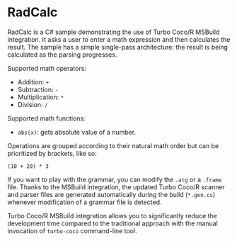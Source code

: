 # RadCalc

RadCalc is a C# sample demonstrating the use of Turbo Coco/R MSBuild integration.
It asks a user to enter a math expression and then calculates the result.
The sample has a simple single-pass architecture: the result is being calculated as the parsing progresses.

Supported math operators:

- Addition: `+`
- Subtraction: `-`
- Multiplication: `*`
- Division: `/`

Supported math functions:

- `abs(x)`: gets absolute value of a number.

Operations are grouped according to their natural math order but can be prioritized by brackets, like so:

```
(10 + 20) * 3
```

If you want to play with the grammar, you can modify the `.atg` or a `.frame` file.
Thanks to the MSBuild integration, the updated Turbo Coco/R scanner and parser files are generated automatically during the build (`*.gen.cs`) whenever modification of a grammar file is detected.

Turbo Coco/R MSBuild integration allows you to significantly reduce the development time compared to the traditional approach with the manual invocation of `turbo-coco` command-line tool.
